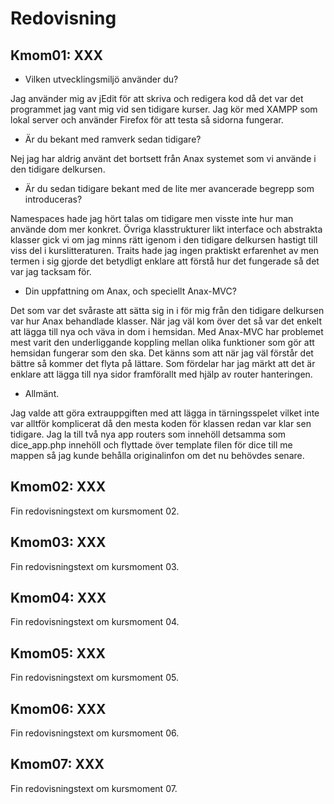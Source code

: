 Redovisning
====================================
 
Kmom01: XXX
------------------------------------
 
* Vilken utvecklingsmiljö använder du?

Jag använder mig av jEdit för att skriva och redigera kod då det var det programmet 
jag vant mig vid sen tidigare kurser. Jag kör med XAMPP som lokal server och använder 
Firefox för att testa så sidorna fungerar. 

* Är du bekant med ramverk sedan tidigare?

Nej jag har aldrig använt det bortsett från Anax systemet som vi använde i den 
tidigare delkursen.

* Är du sedan tidigare bekant med de lite mer avancerade begrepp som introduceras?

Namespaces hade jag hört talas om tidigare men visste inte hur man använde dom mer 
konkret. Övriga klasstrukturer likt interface och abstrakta klasser gick vi om jag 
minns rätt igenom i den tidigare delkursen hastigt till viss del i kurslitteraturen. 
Traits hade jag ingen praktiskt erfarenhet av men termen i sig gjorde det betydligt 
enklare att förstå hur det fungerade så det var jag tacksam för.

* Din uppfattning om Anax, och speciellt Anax-MVC?

Det som var det svåraste att sätta sig in i för mig från den tidigare delkursen var 
hur Anax behandlade klasser. När jag väl kom över det så var det enkelt att lägga till 
nya och väva in dom i hemsidan. Med Anax-MVC har problemet mest varit den underliggande 
koppling mellan olika funktioner som gör att hemsidan fungerar som den ska. Det känns 
som att när jag väl förstår det bättre så kommer det flyta på lättare. Som fördelar 
har jag märkt att det är enklare att lägga till nya sidor framförallt med hjälp av 
router hanteringen. 

* Allmänt.

Jag valde att göra extrauppgiften med att lägga in tärningsspelet vilket inte var 
alltför komplicerat då den mesta koden för klassen redan var klar sen tidigare. 
Jag la till två nya app routers som innehöll detsamma som dice_app.php innehöll och 
flyttade över template filen för dice till me mappen så jag kunde behålla originalinfon 
om det nu behövdes senare. 

Kmom02: XXX
------------------------------------
 
Fin redovisningstext om kursmoment 02.

Kmom03: XXX
------------------------------------
 
Fin redovisningstext om kursmoment 03.
 
Kmom04: XXX
------------------------------------
 
Fin redovisningstext om kursmoment 04.

Kmom05: XXX
------------------------------------
 
Fin redovisningstext om kursmoment 05.
 
Kmom06: XXX
------------------------------------
 
Fin redovisningstext om kursmoment 06.

Kmom07: XXX
------------------------------------
 
Fin redovisningstext om kursmoment 07.
